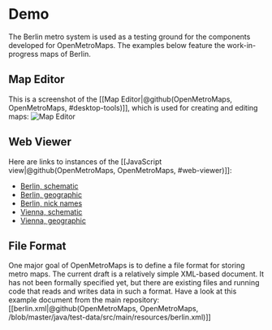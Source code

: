 # Demo
The Berlin metro system is used as a testing ground for the components developed
for OpenMetroMaps. The examples below feature the work-in-progress maps of
Berlin.

## Map Editor
This is a screenshot of the
[[Map Editor|@github(OpenMetroMaps, OpenMetroMaps, #desktop-tools)]],
which is used for creating and editing maps:
<img alt="Map Editor" class="img-responsive" src="images/map-editor.png">

## Web Viewer
Here are links to instances of the
[[JavaScript view|@github(OpenMetroMaps, OpenMetroMaps, #web-viewer)]]:
* [Berlin, schematic](http://demo.openmetromaps.org/berlin/schematic.html)
* [Berlin, geographic](http://demo.openmetromaps.org/berlin/geographic.html)
* [Berlin, nick names](http://demo.openmetromaps.org/berlin/nicknames.html)
* [Vienna, schematic](http://demo.openmetromaps.org/vienna/schematic.html)
* [Vienna, geographic](http://demo.openmetromaps.org/vienna/geographic.html)

## File Format
One major goal of OpenMetroMaps is to define a file format for storing metro
maps. The current draft is a relatively simple XML-based document.
It has not been formally specified yet, but there are existing files and
running code that reads and writes data in such a format.
Have a look at this example document from the main repository:
[[berlin.xml|@github(OpenMetroMaps, OpenMetroMaps,
/blob/master/java/test-data/src/main/resources/berlin.xml)]]
